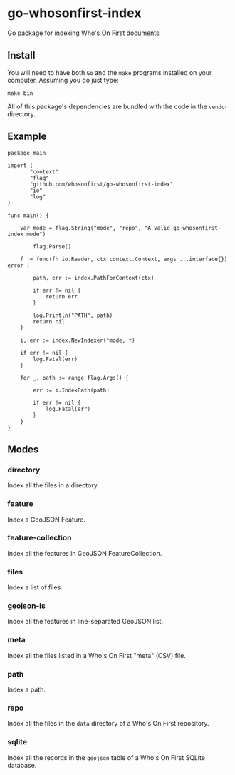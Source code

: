 # go-whosonfirst-index

Go package for indexing Who's On First documents

## Install

You will need to have both `Go` and the `make` programs installed on your computer. Assuming you do just type:

```
make bin
```

All of this package's dependencies are bundled with the code in the `vendor` directory.

## Example

```
package main

import (
       "context"
       "flag"
       "github.com/whosonfirst/go-whosonfirst-index"       
       "io"
       "log"
)

func main() {

	var mode = flag.String("mode", "repo", "A valid go-whosonfirst-index mode")
	
     	flag.Parse()
	
	f := func(fh io.Reader, ctx context.Context, args ...interface{}) error {

		path, err := index.PathForContext(ctx)

		if err != nil {
			return err
		}

		log.Println("PATH", path)
		return nil
	}

	i, err := index.NewIndexer(*mode, f)

	if err != nil {
		log.Fatal(err)
	}

	for _, path := range flag.Args() {

		err := i.IndexPath(path)

		if err != nil {
			log.Fatal(err)
		}
	}
}	
```

## Modes

### directory

Index all the files in a directory.

### feature

Index a GeoJSON Feature. 

### feature-collection

Index all the features in GeoJSON FeatureCollection.

### files

Index a list of files.

### geojson-ls

Index all the features in line-separated GeoJSON list.

### meta

Index all the files listed in a Who's On First "meta" (CSV) file.

### path

Index a path.

### repo

Index all the files in the `data` directory of a Who's On First repository.

### sqlite

Index all the records in the `geojson` table of a Who's On First SQLite database.

